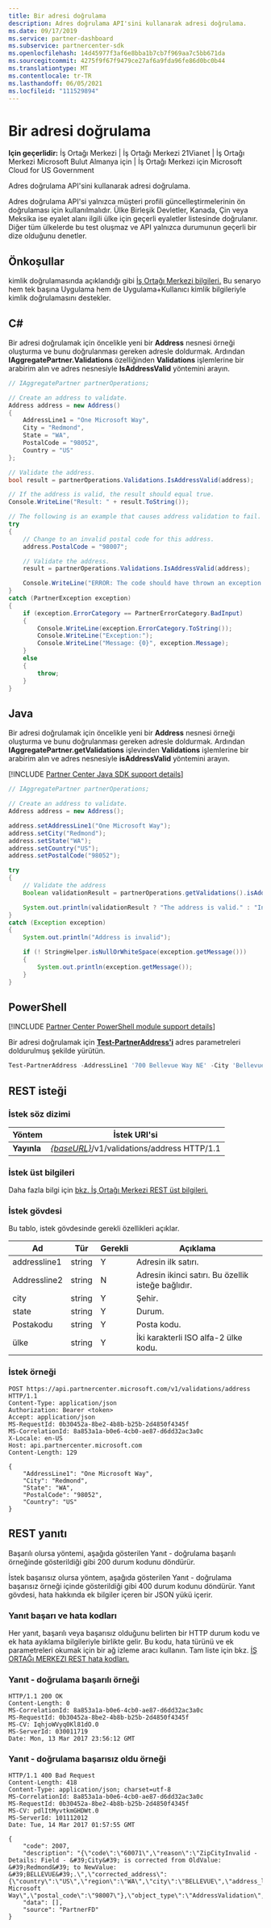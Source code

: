 ```yaml
---
title: Bir adresi doğrulama
description: Adres doğrulama API'sini kullanarak adresi doğrulama.
ms.date: 09/17/2019
ms.service: partner-dashboard
ms.subservice: partnercenter-sdk
ms.openlocfilehash: 14d45977f3af6e8bba1b7cb7f969aa7c5bb671da
ms.sourcegitcommit: 4275f9f67f9479ce27af6a9fda96fe86d0bc0b44
ms.translationtype: MT
ms.contentlocale: tr-TR
ms.lasthandoff: 06/05/2021
ms.locfileid: "111529894"
---
```

# <a name="validate-an-address"></a>Bir adresi doğrulama

**Için geçerlidir:** İş Ortağı Merkezi | İş Ortağı Merkezi 21Vianet | İş Ortağı Merkezi Microsoft Bulut Almanya için | İş Ortağı Merkezi için Microsoft Cloud for US Government

Adres doğrulama API'sini kullanarak adresi doğrulama.

Adres doğrulama API'si yalnızca müşteri profili güncelleştirmelerinin ön doğrulaması için kullanılmalıdır. Ülke Birleşik Devletler, Kanada, Çin veya Meksika ise eyalet alanı ilgili ülke için geçerli eyaletler listesinde doğrulanır. Diğer tüm ülkelerde bu test oluşmaz ve API yalnızca durumunun geçerli bir dize olduğunu denetler.

## <a name="prerequisites"></a>Önkoşullar

kimlik doğrulamasında açıklandığı gibi [İş Ortağı Merkezi bilgileri.](partner-center-authentication.md) Bu senaryo hem tek başına Uygulama hem de Uygulama+Kullanıcı kimlik bilgileriyle kimlik doğrulamasını destekler.

## <a name="c"></a>C\#

Bir adresi doğrulamak için öncelikle yeni bir **Address** nesnesi örneği oluşturma ve bunu doğrulanması gereken adresle doldurmak. Ardından **IAggregatePartner.Validations** özelliğinden **Validations** işlemlerine bir arabirim alın ve adres nesnesiyle **IsAddressValid** yöntemini arayın.

```csharp
// IAggregatePartner partnerOperations;

// Create an address to validate.
Address address = new Address()
{
    AddressLine1 = "One Microsoft Way",
    City = "Redmond",
    State = "WA",
    PostalCode = "98052",
    Country = "US"
};

// Validate the address.
bool result = partnerOperations.Validations.IsAddressValid(address);

// If the address is valid, the result should equal true.
Console.WriteLine("Result: " + result.ToString());

// The following is an example that causes address validation to fail.
try
{
    // Change to an invalid postal code for this address.
    address.PostalCode = "98007";

    // Validate the address.
    result = partnerOperations.Validations.IsAddressValid(address);

    Console.WriteLine("ERROR: The code should have thrown an exception - BadRequest(400).");
}
catch (PartnerException exception)
{
    if (exception.ErrorCategory == PartnerErrorCategory.BadInput)
    {
        Console.WriteLine(exception.ErrorCategory.ToString());
        Console.WriteLine("Exception:");
        Console.WriteLine("Message: {0}", exception.Message);
    }
    else
    {
        throw;
    }
}
```

## <a name="java"></a>Java

Bir adresi doğrulamak için öncelikle yeni bir **Address** nesnesi örneği oluşturma ve bunu doğrulanması gereken adresle doldurmak. Ardından **IAggregatePartner.getValidations** işlevinden **Validations** işlemlerine bir arabirim alın ve adres nesnesiyle **isAddressValid** yöntemini arayın.

[!INCLUDE [Partner Center Java SDK support details](../includes/java-sdk-support.md)]

```java
// IAggregatePartner partnerOperations;

// Create an address to validate.
Address address = new Address();

address.setAddressLine1("One Microsoft Way");
address.setCity("Redmond");
address.setState("WA");
address.setCountry("US");
address.setPostalCode("98052");

try
{
    // Validate the address
    Boolean validationResult = partnerOperations.getValidations().isAddressValid(address);

    System.out.println(validationResult ? "The address is valid." : "Invalid address");
}
catch (Exception exception)
{
    System.out.println("Address is invalid");

    if (! StringHelper.isNullOrWhiteSpace(exception.getMessage()))
    {
        System.out.println(exception.getMessage());
    }
}
```

## <a name="powershell"></a>PowerShell

[!INCLUDE [Partner Center PowerShell module support details](../includes/powershell-module-support.md)]

Bir adresi doğrulamak için [**Test-PartnerAddress'i**](https://github.com/Microsoft/Partner-Center-PowerShell/blob/master/docs/help/Test-PartnerAddress.md) adres parametreleri doldurulmuş şekilde yürütün.

```powershell
Test-PartnerAddress -AddressLine1 '700 Bellevue Way NE' -City 'Bellevue' -Country 'US' -PostalCode '98004' -State 'WA'
```

## <a name="rest-request"></a>REST isteği

### <a name="request-syntax"></a>İstek söz dizimi

| Yöntem   | İstek URI'si                                                                 |
|----------|-----------------------------------------------------------------------------|
| **Yayınla** | [*{baseURL}*](partner-center-rest-urls.md)/v1/validations/address HTTP/1.1 |

### <a name="request-headers"></a>İstek üst bilgileri

Daha fazla bilgi için [bkz. İş Ortağı Merkezi REST üst bilgileri.](headers.md)

### <a name="request-body"></a>İstek gövdesi

Bu tablo, istek gövdesinde gerekli özellikleri açıklar.

| Ad         | Tür   | Gerekli | Açıklama                                                |
|--------------|--------|----------|------------------------------------------------------------|
| addressline1 | string | Y        | Adresin ilk satırı.                             |
| Addressline2 | string | N        | Adresin ikinci satırı. Bu özellik isteğe bağlıdır. |
| city         | string | Y        | Şehir.                                                  |
| state        | string | Y        | Durum.                                                 |
| Postakodu   | string | Y        | Posta kodu.                                           |
| ülke      | string | Y        | İki karakterli ISO alfa-2 ülke kodu.                |

### <a name="request-example"></a>İstek örneği

```http
POST https://api.partnercenter.microsoft.com/v1/validations/address HTTP/1.1
Content-Type: application/json
Authorization: Bearer <token>
Accept: application/json
MS-RequestId: 0b30452a-8be2-4b8b-b25b-2d4850f4345f
MS-CorrelationId: 8a853a1a-b0e6-4cb0-ae87-d6dd32ac3a0c
X-Locale: en-US
Host: api.partnercenter.microsoft.com
Content-Length: 129

{
    "AddressLine1": "One Microsoft Way",
    "City": "Redmond",
    "State": "WA",
    "PostalCode": "98052",
    "Country": "US"
}
```

## <a name="rest-response"></a>REST yanıtı

Başarılı olursa yöntemi, aşağıda gösterilen Yanıt - doğrulama başarılı örneğinde gösterildiği gibi 200 durum kodunu döndürür.

İstek başarısız olursa yöntem, aşağıda gösterilen Yanıt - doğrulama başarısız örneği içinde gösterildiği gibi 400 durum kodunu döndürür. Yanıt gövdesi, hata hakkında ek bilgiler içeren bir JSON yükü içerir.

### <a name="response-success-and-error-codes"></a>Yanıt başarı ve hata kodları

Her yanıt, başarılı veya başarısız olduğunu belirten bir HTTP durum kodu ve ek hata ayıklama bilgileriyle birlikte gelir. Bu kodu, hata türünü ve ek parametreleri okumak için bir ağ izleme aracı kullanın. Tam liste için bkz. [İŞ ORTAĞı MERKEZI REST hata kodları.](error-codes.md)

### <a name="response---validation-succeeded-example"></a>Yanıt - doğrulama başarılı örneği

```http
HTTP/1.1 200 OK
Content-Length: 0
MS-CorrelationId: 8a853a1a-b0e6-4cb0-ae87-d6dd32ac3a0c
MS-RequestId: 0b30452a-8be2-4b8b-b25b-2d4850f4345f
MS-CV: IqhjoWVyq0Kl81dO.0
MS-ServerId: 030011719
Date: Mon, 13 Mar 2017 23:56:12 GMT
```

### <a name="response---validation-failed-example"></a>Yanıt - doğrulama başarısız oldu örneği

```http
HTTP/1.1 400 Bad Request
Content-Length: 418
Content-Type: application/json; charset=utf-8
MS-CorrelationId: 8a853a1a-b0e6-4cb0-ae87-d6dd32ac3a0c
MS-RequestId: 0b30452a-8be2-4b8b-b25b-2d4850f4345f
MS-CV: pdlItMyvtkmGHDWt.0
MS-ServerId: 101112012
Date: Tue, 14 Mar 2017 01:57:55 GMT

{
    "code": 2007,
    "description": "{\"code\":\"60071\",\"reason\":\"ZipCityInvalid - Details: Field - &#39;City&#39; is corrected from OldValue: &#39;Redmond&#39; to NewValue: &#39;BELLEVUE&#39;.\",\"corrected_address\":{\"country\":\"US\",\"region\":\"WA\",\"city\":\"BELLEVUE\",\"address_line1\":\"One Microsoft Way\",\"postal_code\":\"98007\"},\"object_type\":\"AddressValidation\",\"resource_status\":\"Active\"}",
    "data": [],
    "source": "PartnerFD"
}
```
